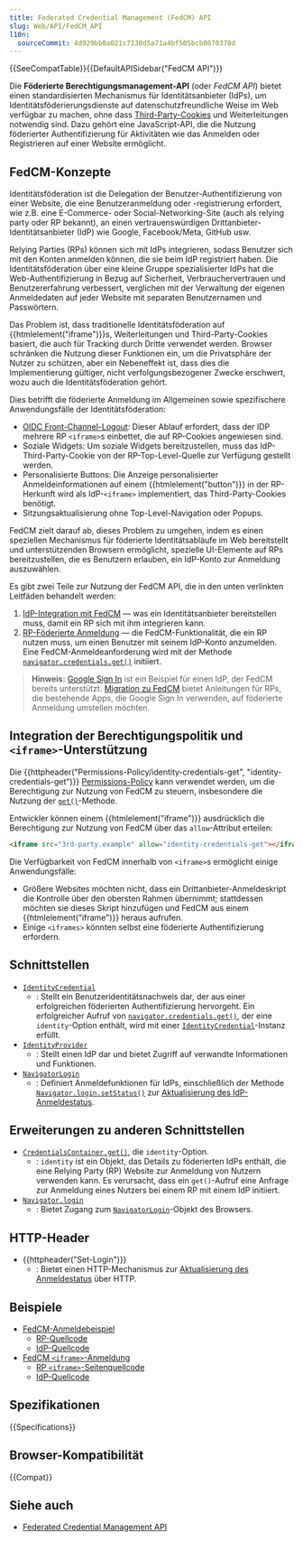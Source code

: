 ```yaml
---
title: Federated Credential Management (FedCM) API
slug: Web/API/FedCM_API
l10n:
  sourceCommit: 4d929bb0a021c7130d5a71a4bf505bcb8070378d
---
```


{{SeeCompatTable}}{{DefaultAPISidebar("FedCM API")}}

Die **Föderierte Berechtigungsmanagement-API** (oder _FedCM API_) bietet einen standardisierten Mechanismus für Identitätsanbieter (IdPs), um Identitätsföderierungsdienste auf datenschutzfreundliche Weise im Web verfügbar zu machen, ohne dass [Third-Party-Cookies](/de/docs/Web/Privacy/Guides/Third-party_cookies) und Weiterleitungen notwendig sind. Dazu gehört eine JavaScript-API, die die Nutzung föderierter Authentifizierung für Aktivitäten wie das Anmelden oder Registrieren auf einer Website ermöglicht.

## FedCM-Konzepte

Identitätsföderation ist die Delegation der Benutzer-Authentifizierung von einer Website, die eine Benutzeranmeldung oder -registrierung erfordert, wie z.B. eine E-Commerce- oder Social-Networking-Site (auch als relying party oder RP bekannt), an einen vertrauenswürdigen Drittanbieter-Identitätsanbieter (IdP) wie Google, Facebook/Meta, GitHub usw.

Relying Parties (RPs) können sich mit IdPs integrieren, sodass Benutzer sich mit den Konten anmelden können, die sie beim IdP registriert haben. Die Identitätsföderation über eine kleine Gruppe spezialisierter IdPs hat die Web-Authentifizierung in Bezug auf Sicherheit, Verbrauchervertrauen und Benutzererfahrung verbessert, verglichen mit der Verwaltung der eigenen Anmeldedaten auf jeder Website mit separaten Benutzernamen und Passwörtern.

Das Problem ist, dass traditionelle Identitätsföderation auf {{htmlelement("iframe")}}s, Weiterleitungen und Third-Party-Cookies basiert, die auch für Tracking durch Dritte verwendet werden. Browser schränken die Nutzung dieser Funktionen ein, um die Privatsphäre der Nutzer zu schützen, aber ein Nebeneffekt ist, dass dies die Implementierung gültiger, nicht verfolgungsbezogener Zwecke erschwert, wozu auch die Identitätsföderation gehört.

Dies betrifft die föderierte Anmeldung im Allgemeinen sowie spezifischere Anwendungsfälle der Identitätsföderation:

- [OIDC Front-Channel-Logout](https://openid.net/specs/openid-connect-frontchannel-1_0.html): Dieser Ablauf erfordert, dass der IDP mehrere RP `<iframe>`s einbettet, die auf RP-Cookies angewiesen sind.
- Soziale Widgets: Um soziale Widgets bereitzustellen, muss das IdP-Third-Party-Cookie von der RP-Top-Level-Quelle zur Verfügung gestellt werden.
- Personalisierte Buttons: Die Anzeige personalisierter Anmeldeinformationen auf einem {{htmlelement("button")}} in der RP-Herkunft wird als IdP-`<iframe>` implementiert, das Third-Party-Cookies benötigt.
- Sitzungsaktualisierung ohne Top-Level-Navigation oder Popups.

FedCM zielt darauf ab, dieses Problem zu umgehen, indem es einen speziellen Mechanismus für föderierte Identitätsabläufe im Web bereitstellt und unterstützenden Browsern ermöglicht, spezielle UI-Elemente auf RPs bereitzustellen, die es Benutzern erlauben, ein IdP-Konto zur Anmeldung auszuwählen.

Es gibt zwei Teile zur Nutzung der FedCM API, die in den unten verlinkten Leitfäden behandelt werden:

1. [IdP-Integration mit FedCM](/de/docs/Web/API/FedCM_API/IDP_integration) — was ein Identitätsanbieter bereitstellen muss, damit ein RP sich mit ihm integrieren kann.
2. [RP-Föderierte Anmeldung](/de/docs/Web/API/FedCM_API/RP_sign-in) — die FedCM-Funktionalität, die ein RP nutzen muss, um einen Benutzer mit seinem IdP-Konto anzumelden. Eine FedCM-Anmeldeanforderung wird mit der Methode [`navigator.credentials.get()`](/de/docs/Web/API/CredentialsContainer/get) initiiert.

> **Hinweis:** [Google Sign In](https://developers.google.com/identity/gsi/web/guides/overview) ist ein Beispiel für einen IdP, der FedCM bereits unterstützt. [Migration zu FedCM](https://developers.google.com/identity/gsi/web/guides/fedcm-migration) bietet Anleitungen für RPs, die bestehende Apps, die Google Sign In verwenden, auf föderierte Anmeldung umstellen möchten.

## Integration der Berechtigungspolitik und `<iframe>`-Unterstützung

Die {{httpheader("Permissions-Policy/identity-credentials-get", "identity-credentials-get")}} [Permissions-Policy](/de/docs/Web/HTTP/Guides/Permissions_Policy) kann verwendet werden, um die Berechtigung zur Nutzung von FedCM zu steuern, insbesondere die Nutzung der [`get()`](/de/docs/Web/API/CredentialsContainer/get)-Methode.

Entwickler können einem {{htmlelement("iframe")}} ausdrücklich die Berechtigung zur Nutzung von FedCM über das `allow`-Attribut erteilen:

```html
<iframe src="3rd-party.example" allow="identity-credentials-get"></iframe>
```

Die Verfügbarkeit von FedCM innerhalb von `<iframe>`s ermöglicht einige Anwendungsfälle:

- Größere Websites möchten nicht, dass ein Drittanbieter-Anmeldeskript die Kontrolle über den obersten Rahmen übernimmt; stattdessen möchten sie dieses Skript hinzufügen und FedCM aus einem {{htmlelement("iframe")}} heraus aufrufen.
- Einige `<iframes>` könnten selbst eine föderierte Authentifizierung erfordern.

## Schnittstellen

- [`IdentityCredential`](/de/docs/Web/API/IdentityCredential)
  - : Stellt ein Benutzeridentitätsnachweis dar, der aus einer erfolgreichen föderierten Authentifizierung hervorgeht. Ein erfolgreicher Aufruf von [`navigator.credentials.get()`](/de/docs/Web/API/CredentialsContainer/get), der eine `identity`-Option enthält, wird mit einer [`IdentityCredential`](/de/docs/Web/API/IdentityCredential)-Instanz erfüllt.
- [`IdentityProvider`](/de/docs/Web/API/IdentityProvider)
  - : Stellt einen IdP dar und bietet Zugriff auf verwandte Informationen und Funktionen.
- [`NavigatorLogin`](/de/docs/Web/API/NavigatorLogin)
  - : Definiert Anmeldefunktionen für IdPs, einschließlich der Methode [`Navigator.login.setStatus()`](/de/docs/Web/API/NavigatorLogin/setStatus) zur [Aktualisierung des IdP-Anmeldestatus](/de/docs/Web/API/FedCM_API/IDP_integration#update_login_status_using_the_login_status_api).

## Erweiterungen zu anderen Schnittstellen

- [`CredentialsContainer.get()`](/de/docs/Web/API/CredentialsContainer/get), die `identity`-Option.
  - : `identity` ist ein Objekt, das Details zu föderierten IdPs enthält, die eine Relying Party (RP) Website zur Anmeldung von Nutzern verwenden kann. Es verursacht, dass ein `get()`-Aufruf eine Anfrage zur Anmeldung eines Nutzers bei einem RP mit einem IdP initiiert.
- [`Navigator.login`](/de/docs/Web/API/Navigator/login)
  - : Bietet Zugang zum [`NavigatorLogin`](/de/docs/Web/API/NavigatorLogin)-Objekt des Browsers.

## HTTP-Header

- {{httpheader("Set-Login")}}
  - : Bietet einen HTTP-Mechanismus zur [Aktualisierung des Anmeldestatus](/de/docs/Web/API/FedCM_API/IDP_integration#update_login_status_using_the_login_status_api) über HTTP.

## Beispiele

- [FedCM-Anmeldebeispiel](https://fedcm-rp-demo.glitch.me/)
  - [RP-Quellcode](https://glitch.com/edit/#!/fedcm-rp-demo?path=server.js%3A1%3A0)
  - [IdP-Quellcode](https://glitch.com/edit/#!/fedcm-idp-demo?path=server.js%3A1%3A0)
- [FedCM `<iframe>`-Anmeldung](https://fedcm-main-frame.glitch.me/)
  - [RP `<iframe>`-Seitenquellcode](https://glitch.com/edit/#!/fedcm-main-frame?path=index.html%3A1%3A0)
  - [IdP-Quellcode](https://glitch.com/edit/#!/webid-fcm-idp-single?path=server.js%3A1%3A0)

## Spezifikationen

{{Specifications}}

## Browser-Kompatibilität

{{Compat}}

## Siehe auch

- [Federated Credential Management API](https://developers.google.com/privacy-sandbox/cookies/fedcm)
